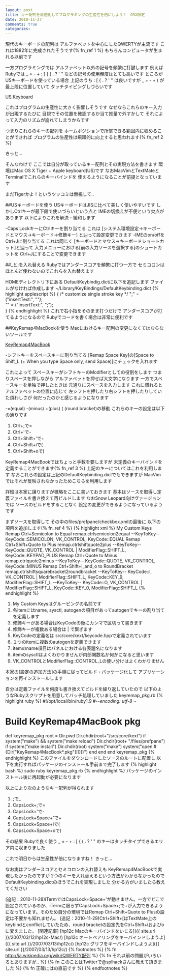 ```yaml
---
layout: post
title: キー配列を最適化してプログラミングの生産性を倍にしよう！　OSX限定
date: 2010-11-27
comments: true
categories:
---
```



現代のキーボードの配列は
アルファベットを中心にしたQWERTYが主流です
これは1882年に完成されたそうです{% fn_ref 1 %}
もちろんコンピュータが生まれる以前です

一方プログラミングでは
アルファベット以外の記号を頻繁に打鍵します
例えばRubyでは _ = - + : [ { ( . ? ' "
などの記号の使用頻度はとても高いです
ところがUSキーボードを使っている場合
上記のうち : [ { . ? ' " は良いですが
_ = - + ( が最上段に位置していて
タッチタイピングしづらいです

[US Keyboard](http://en.wikipedia.org/wiki/File:Apple_iMac_Keyboard_A1242.JPG)

これはプログラムの生産性に大きく影響しそうです
なぜならこれらのキー入力が出現するたびに
目視でその位置を確認するか当て推量で外すかして
それによって入力のリズムが崩れてしまうからです

つまりこれらのキーの配列を
ホームポジションで所掌できる範囲内に収めることができれば
プログラムの生産性は飛躍的に向上すると思われます{% fn_ref 2 %}

きっと...

そんなわけで
ここでは自分が取っているキー配列とその実現方法を書きます
環境はMac OS X Tiger + Apple keyboard(US)です
なおMacVimとTextMateとTerminalでこれらのキーバインドを
使えるようになることが前提となっています

まだTigerかよ！というツッコミは無視して..

##USキーボードを使う
USキーボードはJISに比べて美しく使いやすいです
しかしCtrlキーが最下段で使いづらいという点と
IMEの切換えが不便という欠点があります
以下によりこれを解決・緩和します

-Caps LockキーにCtrlキーを割り当てる
これは
[システム環境設定->キーボードとマウス->キーボード->修飾キー]
と辿って設定変更できます
-IMEのon/offをCtrl+Jに割り当てる
これは同じく
[キーボードとマウス->キーボードショートカット]と辿って
入力メニューにおける[前の入力ソースを選択する]のショートカットを
Ctrl+Jにすることで変更できます

##_と;を入れ替える
Rubyではアンダースコアを頻繁に打つ一方で
セミコロンはほとんど使わないのでこれらを入れ替えます

HOMEディレクトリ下にある
DefaultKeybindig.dictに以下を追記します
ファイルがなければ作成します
~/Library/KeyBindings/DefaultKeybinding.dict
{% highlight applescript %}
{
	/* customize single stroke key */
    ";"  =	("insertText:", "_");     
    "_"  =	("insertText:", ";");     
}
{% endhighlight %}
これで右小指をそのまま打つだけで
アンダースコアが打てるようになるので
Rubyでコードを書く場合は非常に便利です

##KeyRemap4MacBookを使う
Macにおけるキー配列の変更になくてはならないツールです

[KeyRemap4MacBook](http://pqrs.org/macosx/keyremap4macbook/source.html.ja)

-シフトキーをスペースキーに割り当てる
[Remap Space Key]の[Space to Shift_L (+ When you type Space only, send Space)]にチェックを入れます

これによって
スペースキーがシフトキーのModifierとしての役割をします
つまりスペースを押しながら
アルファベットを押せば大文字になります
一方でスペースキーを単独で押したときは
元通りにスペースを入力します
これに慣れるとアルファベットの位置に応じて
左シフトを押したり右シフトを押したりしていた煩わしさが
何だったのかと感じるようになります

-=(equal) -(minus) +(plus) ( (round bracket)の移動
これらのキーの設定は以下の通りです

1. Ctrl+;で=
1. Ctrl+'で-
1. Ctrl+Shift+'で+
1. Ctrl+Shift+iで(
1. Ctrl+Shift+oで)

KeyRemap4MacBookではちょっと手数を要しますが
未定義のキーバインドを定義することができます{% fn_ref 3 %}
上記のキーについてはこれを利用します
なおこれらの設定は上記のDefaultKeybinding.dictでもできますが
MacVimではそれが反映されなかったためこちらを利用します

詳細は本家に譲りますが概略をここに書いておきます
基本はソースを取得し定義ファイルを書き換えて再ビルドします
なおSnow Leopard向けヴァージョンでは
ソースのビルドをすることなく
設定の変更ができるようになっているようです

まずソースを取得して
その中のfiles/prefpane/checkbox.xmlの最後に
以下の項目を追加します{% fn_ref 4 %}
{% highlight xml %}
 <item>
   <name>My Custom Keys</name>
   <list>
     <item>
       <name>Remap Ctrl+Semicolon to Equal</name>
       <sysctl>remap.ctrlsemicolon2equal</sysctl>
       <autogen>--KeyToKey-- KeyCode::SEMICOLON, VK_CONTROL, KeyCode::EQUAL</autogen>
     </item>
     <item>
       <name>Remap Ctrl+Shift+Quote to Plus</name>
       <sysctl>remap.ctrlshiftquote2plus</sysctl>
       <autogen>--KeyToKey-- KeyCode::QUOTE, VK_CONTROL | ModifierFlag::SHIFT_L, KeyCode::KEYPAD_PLUS</autogen>
     </item>
     <item>
       <name>Remap Ctrl+Quote to Minus</name>
       <sysctl>remap.ctrlquote2minus</sysctl>
       <autogen>--KeyToKey-- KeyCode::QUOTE, VK_CONTROL, KeyCode::MINUS</autogen>
     </item>
     <item>
       <name>Remap Ctrl+Shift+i_and_o to RoundBracket</name>
       <sysctl>remap.ctrlshiftsquarebracket2roundbracket</sysctl>
       <autogen>--KeyToKey-- KeyCode::I, VK_CONTROL | ModifierFlag::SHIFT_L, KeyCode::KEY_9, ModifierFlag::SHIFT_L</autogen>
       <autogen>--KeyToKey-- KeyCode::O, VK_CONTROL | ModifierFlag::SHIFT_L, KeyCode::KEY_0, ModifierFlag::SHIFT_L</autogen>
     </item>
   </list>
 </item>
{% endhighlight %}

1. My Custom Keysはグルーピングの名前です
1. 各itemにはname, sysctl, autogenの項目があってautogenでキーの割り当てを定義します
1. 修飾キーがある場合はKeyCodeの後にカンマで区切って書きます
1. 修飾キーが複数ある場合は | で繋ぎます
1. KeyCodeの定義名は src/core/kext/keycode.hppで定義されています
1. １つのitemに複数のautogenを定義できます
1. itemのname項目はパネルにおける各表題名になります
1. itemのsysctlはよくわかりませんが内部関数名か何かになると思います
1. VK_CONTROLとModifierFlag::CONTROL_Lの使い分けはよくわかりません

本家の[設定の追加方法]の手順に従ってビルド・パッケージ化して
アプリケーションを再インストールします

自分は定義ファイルを何度も書き換えてビルドを繰り返していたので
以下のようなRubyスクリプトを用意してバッチ処理していました
keyremap_pkg.rb
{% highlight ruby %}
#!/opt/local/bin/ruby1.9
#-*-encoding: utf-8-*-
# Build KeyRemap4MacBook pkg
def keyremap_pkg
  root = Dir.pwd
  Dir.chdir(root+"/src/core/kext")
  if system("make") && system("make reload")
    Dir.chdir(root+ "/files/prefpane")
    if system("make install")
      Dir.chdir(root)
      system("make")
      system("open #{Dir["KeyRemap4MacBook*.pkg"][0]}")
    end
  end
end
keyremap_pkg
{% endhighlight %}
このファイルをダウンロードしたソースのルートに配置し
以下を実行すればパッケージのインストール手前まで完了します
{% highlight bash %}
sudo ruby keyremap_pkg.rb
{% endhighlight %}
パッケージのインストール後に再起動が必要になります

以上により次のようなキー配列が得られます

1. ;で_
1. CapsLock+;で=
1. CapsLock+'で-
1. CapsLock+Space+'で+
1. CapsLock+Space+iで(
1. CapsLock+Space+oで)

その結果
Rubyで良く使う _ = - + : [ { ( . ? ' "
のキーはタッチタイプできるエリア内に収まりました

これで明日からは生産性が倍になりますね！
きっと...

なお実はアンダースコアとセミコロンの入れ替えも
KeyRemap4MacBookで実現したかったのですが
2つのキーを入れ替えるという方法がわからなかったので
DefaultKeybinding.dictのほうでこれを実現しました
分かる方がいましたら教えてください

(追記：2010-11-28)iTermではCapsLock+Space+'が動きません。一方でどこで設定されているのか、iTermに限らずCapsLock+Space+;で+が入力できるようになっています。そのため自分の環境ではRemap Ctrl+Shift+Quote to Plusの設定は不要かも知れません。
(追記：2010-11-29)Ctrl+Shift+[はTextMate上のkeybindとconflictしていたため、round bracketの設定先をCtrl+Shift+iおよびoに変えました。
[関連記事]
[hp12c Macのキーバインドをいじる]({{ site.url }}/2007/03/12/hp12c-Mac/)
[hp12c オートペアリングをキーバインドしようよ]({{ site.url }}/2007/03/13/hp12c/)
[hp12c グリフをキーバインドしようよ]({{ site.url }}/2007/03/13/hp12c/)
{% footnotes %}
   {% fn http://ja.wikipedia.org/wiki/QWERTY配列 %}
   {% fn それ以前の問題がいろいろとありますが.. %}
   {% fn このことはTwitterで@splhackさんに教えて頂きました %}
   {% fn 正確には</list></root>の直前です %}
{% endfootnotes %}
